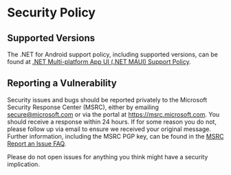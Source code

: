 # Security Policy

## Supported Versions

The .NET for Android support policy, including supported versions, can be found at
[.NET Multi-platform App UI (.NET MAUI) Support Policy](https://dotnet.microsoft.com/en-us/platform/support/policy/maui).

## Reporting a Vulnerability

Security issues and bugs should be reported privately to the Microsoft Security Response Center (MSRC), either by emailing secure@microsoft.com or via the portal at https://msrc.microsoft.com.
You should receive a response within 24 hours. If for some reason you do not, please follow up via email to ensure we received your
original message. Further information, including the MSRC PGP key, can be found in the [MSRC Report an Issue FAQ](https://www.microsoft.com/en-us/msrc/faqs-report-an-issue).

Please do not open issues for anything you think might have a security implication.
